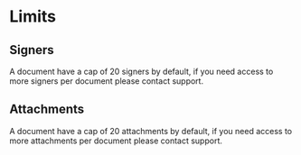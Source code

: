 # Limits

## Signers

A document have a cap of 20 signers by default, if you need access to more signers per document please contact support.

## Attachments

A document have a cap of 20 attachments by default, if you need access to more attachments per document please contact support.

